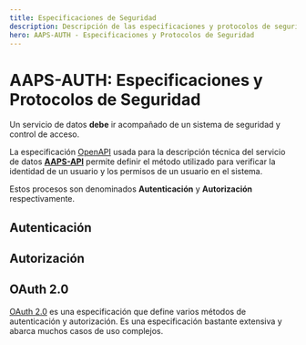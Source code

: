 ```yaml
---
title: Especificaciones de Seguridad
description: Descripción de las especificaciones y protocolos de seguridad utilizados por el componente AAPS-AUTH.
hero: AAPS-AUTH - Especificaciones y Protocolos de Seguridad 
---
```


# AAPS-AUTH: Especificaciones y Protocolos de Seguridad

Un servicio de datos **debe** ir acompañado de un sistema de seguridad y control de acceso.

La especificación [OpenAPI](../AAPS-API/specifications.md#openapi_swagger) usada para la descripción técnica del servicio de datos [**AAPS-API**](../AAPS-API/summary.md) permite definir el método utilizado para verificar la identidad de un usuario y los permisos de un usuario en el sistema.

Estos procesos son denominados **Autenticación** y **Autorización** respectivamente.

## Autenticación

## Autorización

## OAuth 2.0

[OAuth 2.0](https://oauth.net/2/) es una especificación que define varios métodos de autenticación y autorización.
Es una especificación bastante extensiva y abarca muchos casos de uso complejos.

